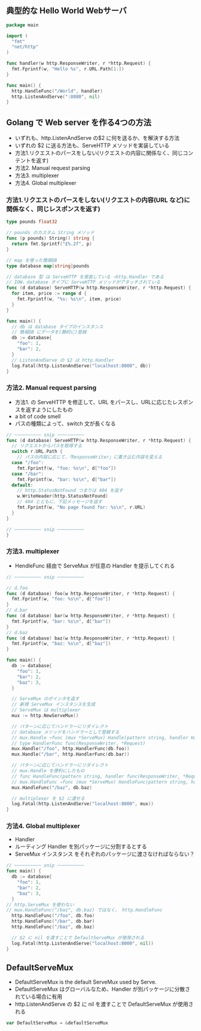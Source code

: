 
## 典型的な Hello World Webサーバ
```go
package main

import (
  "fmt"
  "net/http"
)

func handler(w http.ResponseWriter, r *http.Request) {
  fmt.Fprintf(w, "Hello %s", r.URL.Path[1:])
}

func main() {
  http.HandleFunc("/World", handler)
  http.ListenAndServe(":8080", nil)
}
```


















## Golang で Web server を作る4つの方法
* いずれも、http.ListenAndServe の$2 に何を送るか、を解決する方法
* いずれの $2 に送る方法も、ServeHTTP メソッドを実装している
* 方法1.リクエストのパースをしない(リクエストの内容に関係なく、同じコンテントを返す)
* 方法2. Manual request parsing
* 方法3. multiplexer
* 方法4. Global multiplexer

### 方法1.リクエストのパースをしない(リクエストの内容(URL など)に関係なく、同じレスポンスを返す)

```go
type pounds float32

// pounds のカスタム String メソッド
func (p pounds) String() string {
  return fmt.Sprintf("£%.2f", p)
}

// map を使った簡易DB
type database map[string]pounds

// database 型 は ServeHTTP を実装している →http.Handler である
// IOW、database タイプに ServeHTTP メソッドがアタッチされている
func (d database) ServeHTTP(w http.ResponseWriter, r *http.Request) {
  for item, price := range d {
    fmt.Fprintf(w, "%s: %s\n", item, price)
  }
}

func main() {
  // db は database タイプのインスタンス
  // 簡易DB にデータを(静的に)登録
  db := database{
    "foo": 1,
    "bar": 2,
  }
  // ListenAndServe の $2 は http.Handler
  log.Fatal(http.ListenAndServe("localhost:8000", db))
}
```





### 方法2. Manual request parsing
* 方法1. の ServeHTTP を修正して、URL をパースし、URLに応じたレスポンスを返すようにしたもの
* a bit of code smell
* パスの種類によって、switch 文が長くなる
```go
// ~~~~~~~~~~ snip ~~~~~~~~~~
func (d database) ServeHTTP(w http.ResponseWriter, r *http.Request) {
  // リクエストからパスを取得する
  switch r.URL.Path {
    // パスの内容に応じて、「ResponseWriter」に書き込む内容を変える
  case "/foo":
    fmt.Fprintf(w, "foo: %s\n", d["foo"])
  case "/bar":
    fmt.Fprintf(w, "bar: %s\n", d["bar"])
  default:
    // http.StatusNotFound つまりは 404 を返す
    w.WriteHeader(http.StatusNotFound)
    // 404 とともに、下記メッセージを返す
    fmt.Fprintf(w, "No page found for: %s\n", r.URL)
  }
}

// ~~~~~~~~~~ snip ~~~~~~~~~~
}
```





### 方法3. multiplexer
* HendleFunc 経由で ServeMux が任意の Handler を提示してくれる

```go
// ~~~~~~~~~~ snip ~~~~~~~~~~

// d.foo
func (d database) foo(w http.ResponseWriter, r *http.Request) {
  fmt.Fprintf(w, "foo: %s\n", d["foo"])
}
// d.bar
func (d database) bar(w http.ResponseWriter, r *http.Request) {
  fmt.Fprintf(w, "bar: %s\n", d["bar"])
}
// d.baz
func (d database) baz(w http.ResponseWriter, r *http.Request) {
  fmt.Fprintf(w, "baz: %s\n", d["baz"])
}

func main() {
  db := database{
    "foo": 1,
    "bar": 2,
    "baz": 3,
  }

  // ServeMux のポインタを返す
  // 新規 ServeMux インスタンスを生成
  // ServeMux は multiplexer
  mux := http.NewServeMux()

  // パターンに応じてハンドラーにリダイレクト
  // database メソッドをハンドラーとして登録する
  // mux.Handle →func (mux *ServeMux) Handle(pattern string, handler Handler)
  // type HandlerFunc func(ResponseWriter, *Request)
  mux.Handle("/foo", http.HandlerFunc(db.foo))
  mux.Handle("/bar", http.HandlerFunc(db.bar))

  // パターンに応じてハンドラーにリダイレクト
  // mux.Handle を便利にしたもの
  // func HandleFunc(pattern string, handler func(ResponseWriter, *Request))
  // mux.HandleFunc →func (mux *ServeMux) HandleFunc(pattern string, handlerfunc(ResponseWriter, *Request))
  mux.HandleFunc("/baz", db.baz)

  // multiplexer を $2 に渡せる
  log.Fatal(http.ListenAndServe("localhost:8000", mux))
}
```



### 方法4. Global multiplexer
* Handler
* ルーティング Handler を別パッケージに分割するとする
* ServeMux インスタンス をそれぞれのパッケージに渡さなければならない？
```go
// ~~~~~~~~~~ snip ~~~~~~~~~~
func main() {
  db := database{
    "foo": 1,
    "bar": 2,
    "baz": 3,
  }
// http.ServeMux を使わない
// mux.HandleFunc("/baz", db.baz) ではなく、 http.HandleFunc
  http.HandleFunc("/foo", db.foo)
  http.HandleFunc("/bar", db.bar)
  http.HandleFunc("/baz", db.baz)

  // $2 に nil を渡すことで DefaultServeMux が使用される
  log.Fatal(http.ListenAndServe("localhost:8000", nil))
}
```


## DefaultServeMux
* DefaultServeMux is the default ServeMux used by Serve.
* DefaultServeMux はグローバルなため、Handler が別パッケージに分散されている場合に有用
* http.ListenAndServe の $2 に nil を渡すことで DefaultServeMux が使用される
```go
var DefaultServeMux = &defaultServeMux
```
